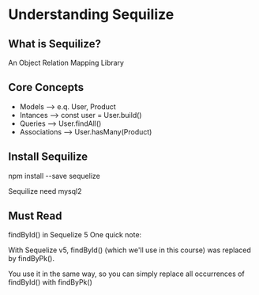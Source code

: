 # Understanding Sequilize
## What is Sequilize?
An Object Relation Mapping Library

## Core Concepts
- Models --> e.q. User, Product
- Intances --> const user = User.build()
- Queries --> User.findAll()
- Associations --> User.hasMany(Product)

## Install Sequilize
npm install --save sequelize

Sequilize need mysql2

## Must Read
findById() in Sequelize 5
One quick note:

With Sequelize v5, findById() (which we'll use in this course) was replaced by findByPk().

You use it in the same way, so you can simply replace all occurrences of findById() with findByPk()